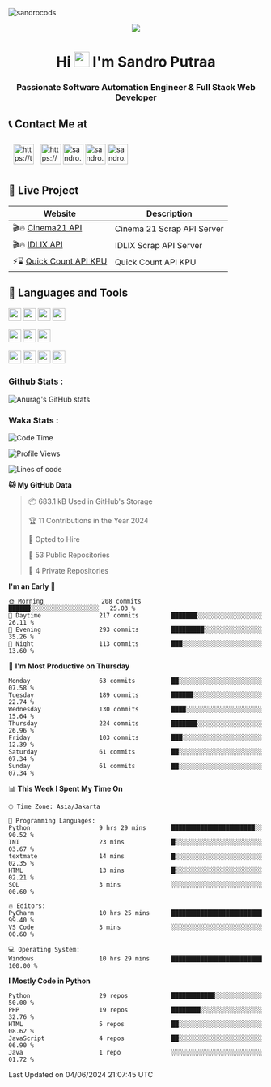 

![sandrocods](https://cardivo.vercel.app/api?name=Martinus%20Krisandro%20Perdana%20Putra&description=Software%20Automation%20Engineer%20%7C%7C%20Full%20Stack%20Web%20Developer&image=https://avatars.githubusercontent.com/u/59155826?v=4&backgroundColor=%23ecf0f1)
<p align="center" style="p3">
<a href="https://github.com/antonkomarev/github-profile-views-counter">
    <img align="center"  src="https://komarev.com/ghpvc/?username=sandrocods&style=for-the-badge">
</a>
</p>



<h1 align="center" > Hi <img src="https://media.giphy.com/media/hvRJCLFzcasrR4ia7z/giphy.gif" width="30px"> I'm Sandro Putraa </h1>
<h3 align="center" style="p3">Passionate Software Automation Engineer & Full Stack Web Developer </h3>



## 📞 Contact Me at

<p align="left">
      <a href="https://t.me/sandroputraa" target="blank"><img align="center" src="https://www.vectorlogo.zone/logos/telegram/telegram-tile.svg" alt="https://t.me/sandroputraa" height="40" width="40" style="margin: 10" /></a>
    <a href="https://www.linkedin.com/in/sandro-putraa-34b80a19b/" target="blank"><img align="center" src="https://raw.githubusercontent.com/rahuldkjain/github-profile-readme-generator/master/src/images/icons/Social/linked-in-alt.svg" alt="https://www.linkedin.com/in/sandro-putraa-34b80a19b/" height="40" width="40" /></a>
    <a href="https://fb.com/sandro.putraaa" target="blank"><img align="center" src="https://raw.githubusercontent.com/rahuldkjain/github-profile-readme-generator/master/src/images/icons/Social/facebook.svg" alt="sandro.putraaa" height="40" width="40" /></a>
    <a href="https://instagram.com/sandro.putraa" target="blank"><img align="center" src="https://raw.githubusercontent.com/rahuldkjain/github-profile-readme-generator/master/src/images/icons/Social/instagram.svg" alt="sandro.putraa" height="40" width="40" /></a>
    <a href="https://wakatime.com/@sandrocods" target="blank"><img align="center" src="https://wakatime.com/static/img/wakatime-logo-text-vertical.png" alt="sandro.putraa" height="40" width="40" /></a>
   
</p>

## 🚀 Live Project


| Website             | Description     |
| ----------------- | --- |
| 🎬🔥 [Cinema21 API](https://cinema-21-scrapper.vercel.app/) | Cinema 21 Scrap API Server |
| 🎬🔥 [IDLIX API](https://idlix-api.vercel.app/) | IDLIX Scrap API Server |
| ⚡⌛ [Quick Count API KPU](https://api-real-count-2024.vercel.app/)| Quick Count API KPU |



## 🙌 Languages and Tools

<img src="https://img.shields.io/badge/-Git-white?style=for-the-badge&logo=git" height="25" /></img>
<img src="https://img.shields.io/badge/-GitHub-white?style=for-the-badge&logo=github&logoColor=007ACC" height="25" /></img> <img src="https://img.shields.io/badge/-VS%20Code-white?style=for-the-badge&logo=visual-studio-code&logoColor=007ACC" height="25" /></img> <img src="https://img.shields.io/badge/-Pycharm-white?style=for-the-badge&logo=pycharm&logoColor=007ACC" height="25" /></img>

<img src="https://img.shields.io/badge/-Laravel-white?style=for-the-badge&logo=laravel&logoColor=007ACC" height="25" /></img>
<img src="https://img.shields.io/badge/-Flask-white?style=for-the-badge&logo=flask&logoColor=007ACC" height="25" /></img>
<img src="https://img.shields.io/badge/-Selenium-white?style=for-the-badge&logo=selenium&logoColor=007ACC" height="25" /></img>

<img src="https://img.shields.io/badge/-Python-white?style=for-the-badge&logo=python&logoColor=007ACC" height="25" /></img>
<img src="https://img.shields.io/badge/-Php-white?style=for-the-badge&logo=php&logoColor=007ACC" height="25" /></img>
<img src="https://img.shields.io/badge/-java-white?style=for-the-badge&logo=java&logoColor=007ACC" height="25" /></img>
<img src="https://img.shields.io/badge/-c++-white?style=for-the-badge&logo=c%2B%2B&logoColor=007ACC" height="25" /></img>



### Github Stats :
![Anurag's GitHub stats](https://github-readme-stats.vercel.app/api?username=sandrocods&show_icons=true&theme=transparent)


### Waka Stats :
<!--START_SECTION:waka-->
![Code Time](http://img.shields.io/badge/Code%20Time-2%2C156%20hrs%203%20mins-blue)

![Profile Views](http://img.shields.io/badge/Profile%20Views-3-blue)

![Lines of code](https://img.shields.io/badge/From%20Hello%20World%20I%27ve%20Written-1.5%20million%20lines%20of%20code-blue)

**🐱 My GitHub Data** 

> 📦 683.1 kB Used in GitHub's Storage 
 > 
> 🏆 11 Contributions in the Year 2024
 > 
> 💼 Opted to Hire
 > 
> 📜 53 Public Repositories 
 > 
> 🔑 4 Private Repositories 
 > 
**I'm an Early 🐤** 

```text
🌞 Morning                208 commits         ██████░░░░░░░░░░░░░░░░░░░   25.03 % 
🌆 Daytime                217 commits         ███████░░░░░░░░░░░░░░░░░░   26.11 % 
🌃 Evening                293 commits         █████████░░░░░░░░░░░░░░░░   35.26 % 
🌙 Night                  113 commits         ███░░░░░░░░░░░░░░░░░░░░░░   13.60 % 
```
📅 **I'm Most Productive on Thursday** 

```text
Monday                   63 commits          ██░░░░░░░░░░░░░░░░░░░░░░░   07.58 % 
Tuesday                  189 commits         ██████░░░░░░░░░░░░░░░░░░░   22.74 % 
Wednesday                130 commits         ████░░░░░░░░░░░░░░░░░░░░░   15.64 % 
Thursday                 224 commits         ███████░░░░░░░░░░░░░░░░░░   26.96 % 
Friday                   103 commits         ███░░░░░░░░░░░░░░░░░░░░░░   12.39 % 
Saturday                 61 commits          ██░░░░░░░░░░░░░░░░░░░░░░░   07.34 % 
Sunday                   61 commits          ██░░░░░░░░░░░░░░░░░░░░░░░   07.34 % 
```


📊 **This Week I Spent My Time On** 

```text
🕑︎ Time Zone: Asia/Jakarta

💬 Programming Languages: 
Python                   9 hrs 29 mins       ███████████████████████░░   90.52 % 
INI                      23 mins             █░░░░░░░░░░░░░░░░░░░░░░░░   03.67 % 
textmate                 14 mins             █░░░░░░░░░░░░░░░░░░░░░░░░   02.35 % 
HTML                     13 mins             █░░░░░░░░░░░░░░░░░░░░░░░░   02.21 % 
SQL                      3 mins              ░░░░░░░░░░░░░░░░░░░░░░░░░   00.60 % 

🔥 Editors: 
PyCharm                  10 hrs 25 mins      █████████████████████████   99.40 % 
VS Code                  3 mins              ░░░░░░░░░░░░░░░░░░░░░░░░░   00.60 % 

💻 Operating System: 
Windows                  10 hrs 29 mins      █████████████████████████   100.00 % 
```

**I Mostly Code in Python** 

```text
Python                   29 repos            ████████████░░░░░░░░░░░░░   50.00 % 
PHP                      19 repos            ████████░░░░░░░░░░░░░░░░░   32.76 % 
HTML                     5 repos             ██░░░░░░░░░░░░░░░░░░░░░░░   08.62 % 
JavaScript               4 repos             ██░░░░░░░░░░░░░░░░░░░░░░░   06.90 % 
Java                     1 repo              ░░░░░░░░░░░░░░░░░░░░░░░░░   01.72 % 
```




 Last Updated on 04/06/2024 21:07:45 UTC
<!--END_SECTION:waka-->
